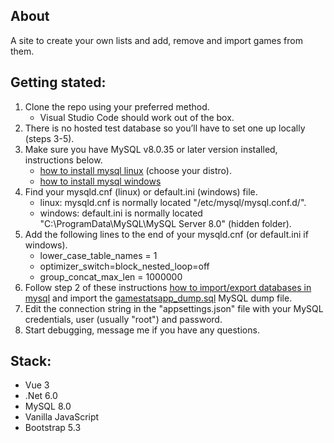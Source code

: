 ## About

A site to create your own lists and add, remove and import games from them.

## Getting stated:

1. Clone the repo using your preferred method.
   - Visual Studio Code should work out of the box.
2. There is no hosted test database so you’ll have to set one up locally (steps 3-5).
3. Make sure you have MySQL v8.0.35 or later version installed, instructions below.
   - [how to install mysql linux](https://www.digitalocean.com/community/tutorial_collections/how-to-install-mysql) (choose your distro).
   - [how to install mysql windows](https://www.lifewire.com/how-to-install-mysql-windows-10-4584021)
5. Find your mysqld.cnf (linux) or default.ini (windows) file.
   - linux: mysqld.cnf is normally located "/etc/mysql/mysql.conf.d/".
   - windows: default.ini is normally located "C:\ProgramData\MySQL\MySQL Server 8.0\" (hidden folder).
7. Add the following lines to the end of your mysqld.cnf (or default.ini if windows).
   - lower_case_table_names = 1
   - optimizer_switch=block_nested_loop=off
   - group_concat_max_len = 1000000
8. Follow step 2 of these instructions [how to import/export databases in mysql](https://www.digitalocean.com/community/tutorials/how-to-import-and-export-databases-in-mysql-or-mariadb) and import the [gamestatsapp_dump.sql](https://github.com/mgmedick/GameStatsAppDatabaseScripts/blob/main/gamestatsapp_dump.sql) MySQL dump file.
9. Edit the connection string in the "appsettings.json" file with your MySQL credentials, user (usually "root") and password.
10. Start debugging, message me if you have any questions.

## Stack:

- Vue 3
- .Net 6.0
- MySQL 8.0
- Vanilla JavaScript
- Bootstrap 5.3
